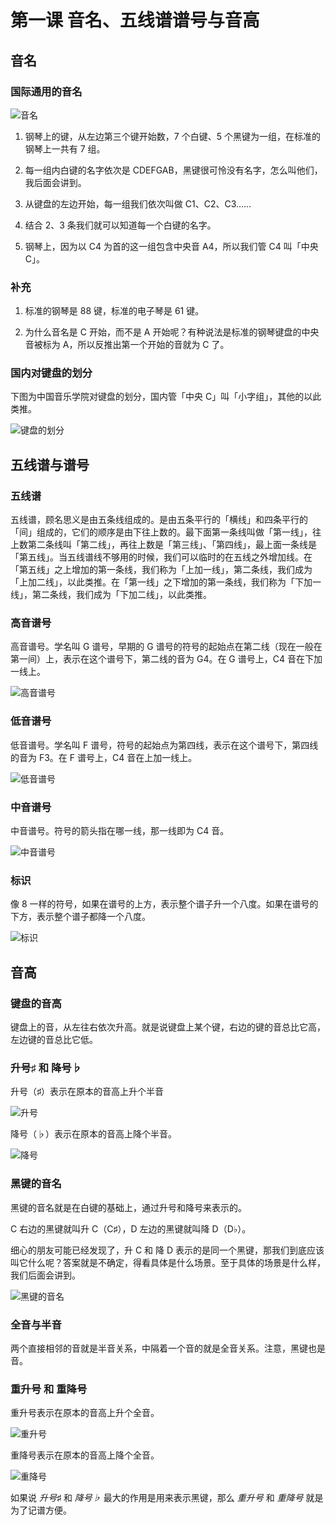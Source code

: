 # 第一课 音名、五线谱谱号与音高

## 音名

### 国际通用的音名

![音名](https:///photo/doc/2022-03-08-LAAxXY.webp)

1. 钢琴上的键，从左边第三个键开始数，7 个白键、5 个黑键为一组，在标准的钢琴上一共有 7 组。

2. 每一组内白键的名字依次是 CDEFGAB，黑键很可怜没有名字，怎么叫他们，我后面会讲到。

3. 从键盘的左边开始，每一组我们依次叫做 C1、C2、C3……
4. 结合 2、3 条我们就可以知道每一个白键的名字。

5. 钢琴上，因为以 C4 为首的这一组包含中央音 A4，所以我们管 C4 叫「中央 C」。

### 补充

1. 标准的钢琴是 88 键，标准的电子琴是 61 键。

2. 为什么音名是 C 开始，而不是 A 开始呢？有种说法是标准的钢琴键盘的中央音被标为 A，所以反推出第一个开始的音就为 C 了。

### 国内对键盘的划分

下图为中国音乐学院对键盘的划分，国内管「中央 C」叫「小字组」，其他的以此类推。

![键盘的划分](https:///photo/doc/2022-03-08-LiTSzh.webp)

## 五线谱与谱号

### 五线谱

五线谱，顾名思义是由五条线组成的。是由五条平行的「横线」和四条平行的「间」组成的，它们的顺序是由下往上数的。最下面第一条线叫做「第一线」，往上数第二条线叫「第二线」，再往上数是「第三线」、「第四线」，最上面一条线是「第五线」。当五线谱线不够用的时候，我们可以临时的在五线之外增加线。在「第五线」之上增加的第一条线，我们称为「上加一线」，第二条线，我们成为「上加二线」，以此类推。在「第一线」之下增加的第一条线，我们称为「下加一线」，第二条线，我们成为「下加二线」，以此类推。

### 高音谱号

高音谱号。学名叫 G 谱号，早期的 G 谱号的符号的起始点在第二线（现在一般在第一间）上，表示在这个谱号下，第二线的音为 G4。在 G 谱号上，C4 音在下加一线上。

![高音谱号](https:///photo/doc/2022-03-09-wKhc2h.webp)

### 低音谱号

低音谱号。学名叫 F 谱号，符号的起始点为第四线，表示在这个谱号下，第四线的音为 F3。在 F 谱号上，C4 音在上加一线上。

![低音谱号](https:///photo/doc/2022-03-09-0a5aXr.webp)

### 中音谱号

中音谱号。符号的箭头指在哪一线，那一线即为 C4 音。

![中音谱号](https:///photo/doc/2022-03-09-vVR6NS.webp)

### 标识

像 8 一样的符号，如果在谱号的上方，表示整个谱子升一个八度。如果在谱号的下方，表示整个谱子都降一个八度。

![标识](https:///photo/doc/2022-03-09-vvbYZm.webp)

## 音高

### 键盘的音高

键盘上的音，从左往右依次升高。就是说键盘上某个键，右边的键的音总比它高，左边键的音总比它低。

### 升号♯ 和 降号♭

升号（♯）表示在原本的音高上升个半音

![升号](https:///photo/doc/2022-03-09-dCukNp.webp)

降号（♭）表示在原本的音高上降个半音。

![降号](https:///photo/doc/2022-03-09-UkIwYx.webp)

### 黑键的音名

黑键的音名就是在白键的基础上，通过升号和降号来表示的。

C 右边的黑键就叫升 C（C♯），D 左边的黑键就叫降 D（D♭）。

细心的朋友可能已经发现了，升 C 和 降 D 表示的是同一个黑键，那我们到底应该叫它什么呢？答案就是不确定，得看具体是什么场景。至于具体的场景是什么样，我们后面会讲到。

![黑键的音名](https:///photo/doc/2022-03-09-GN7eYP.webp)

### 全音与半音

两个直接相邻的音就是半音关系，中隔着一个音的就是全音关系。注意，黑键也是音。

### 重升号 和 重降号

重升号表示在原本的音高上升个全音。

![重升号](https:///photo/doc/2022-03-09-EegOsd.webp)

重降号表示在原本的音高上降个全音。

![重降号](https:///photo/doc/2022-03-09-KPSrlY.webp)

如果说 *升号♯* 和 *降号♭* 最大的作用是用来表示黑键，那么 *重升号* 和 *重降号* 就是为了记谱方便。
